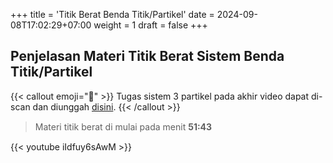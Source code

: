 +++
title = 'Titik Berat Benda Titik/Partikel'
date = 2024-09-08T17:02:29+07:00
weight = 1
draft = false
+++

## Penjelasan Materi Titik Berat Sistem Benda Titik/Partikel

{{< callout emoji="📝" >}}
 Tugas sistem 3 partikel pada akhir video dapat di-scan dan diunggah [disini](https://drive.google.com/drive/folders/1_KSi9XThz-BNHciMG2nrXf5dTjxJZJtm?usp=sharing).
{{< /callout >}}

<div style="margin-top: 2ex;"></div>

> Materi titik berat di mulai pada menit **51:43**

<div style="margin-top: 2ex;"></div>

{{< youtube iIdfuy6sAwM >}}


